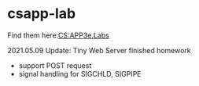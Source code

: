 # csapp-lab

Find them here:[CS:APP3e,Labs](http://csapp.cs.cmu.edu/3e/labs.html)

2021.05.09 Update:
Tiny Web Server finished homework
- support POST request
- signal handling for SIGCHLD, SIGPIPE
